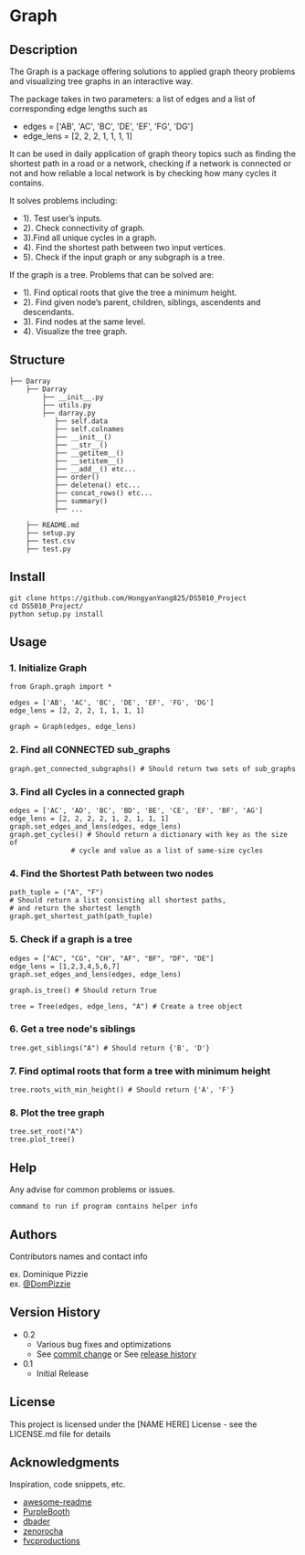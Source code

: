 # Graph

## Description

The Graph is a package offering solutions to applied graph theory problems and visualizing tree graphs in an interactive way.

The package takes in two parameters: a list of edges and a list of corresponding edge lengths such as

* edges = ['AB', 'AC', 'BC', 'DE', 'EF', 'FG', 'DG']
* edge_lens = [2, 2, 2, 1, 1, 1, 1]

It can be used in daily application of graph theory topics such as finding the shortest path in a road or a network, checking if a network is connected or not and how reliable a local network is by checking how many cycles it contains.

It solves problems including: 
* 1). Test user’s inputs.
* 2). Check connectivity of graph. 
* 3).Find all unique cycles in a graph. 
* 4). Find the shortest path between two input vertices.
* 5). Check if the input graph or any subgraph is a tree. 

If the graph is a tree. Problems that can be solved are: 
* 1). Find optical roots that give the tree a minimum height. 
* 2). Find given node’s parent, children, siblings, ascendents and descendants. 
* 3). Find nodes at the same level. 
* 4). Visualize the tree graph.

## Structure
```Shell
├── Darray
    ├── Darray
        ├── __init__.py
        ├── utils.py
        ├── darray.py
           ├── self.data
           ├── self.colnames
           ├── __init__()
           ├── __str__()
           ├── __getitem__()
           ├── __setitem__()
           ├── __add__() etc...
           ├── order()
           ├── deletena() etc...
           ├── concat_rows() etc...
           ├── summary()
           ├── ...
           
    ├── README.md   
    ├── setup.py
    ├── test.csv
    ├── test.py
```
## Install
```
git clone https://github.com/HongyanYang825/DS5010_Project
cd DS5010_Project/
python setup.py install
```
## Usage
### 1. Initialize Graph
```
from Graph.graph import *

edges = ['AB', 'AC', 'BC', 'DE', 'EF', 'FG', 'DG']
edge_lens = [2, 2, 2, 1, 1, 1, 1]

graph = Graph(edges, edge_lens)
```
### 2. Find all CONNECTED sub_graphs
```
graph.get_connected_subgraphs()	# Should return two sets of sub_graphs
```
### 3. Find all Cycles in a connected graph
```
edges = ['AC', 'AD', 'BC', 'BD', 'BE', 'CE', 'EF', 'BF', 'AG']
edge_lens = [2, 2, 2, 2, 1, 2, 1, 1, 1]
graph.set_edges_and_lens(edges, edge_lens)
graph.get_cycles() # Should return a dictionary with key as the size of 
	       	   # cycle and value as a list of same-size cycles
```
### 4. Find the Shortest Path between two nodes
```
path_tuple = ("A", "F")
# Should return a list consisting all shortest paths, 
# and return the shortest length
graph.get_shortest_path(path_tuple)
```
### 5. Check if a graph is a tree
```
edges = ["AC", "CG", "CH", "AF", "BF", "DF", "DE"]
edge_lens = [1,2,3,4,5,6,7]
graph.set_edges_and_lens(edges, edge_lens)

graph.is_tree() # Should return True

tree = Tree(edges, edge_lens, "A") # Create a tree object
```
### 6. Get a tree node's siblings
```
tree.get_siblings("A") # Should return {'B', 'D'}
```
### 7. Find optimal roots that form a tree with minimum height
```
tree.roots_with_min_height() # Should return {'A', 'F'}
```
### 8. Plot the tree graph
```
tree.set_root("A")
tree.plot_tree()
```
## Help

Any advise for common problems or issues.
```
command to run if program contains helper info
```

## Authors

Contributors names and contact info

ex. Dominique Pizzie  
ex. [@DomPizzie](https://twitter.com/dompizzie)

## Version History

* 0.2
    * Various bug fixes and optimizations
    * See [commit change]() or See [release history]()
* 0.1
    * Initial Release

## License

This project is licensed under the [NAME HERE] License - see the LICENSE.md file for details

## Acknowledgments

Inspiration, code snippets, etc.
* [awesome-readme](https://github.com/matiassingers/awesome-readme)
* [PurpleBooth](https://gist.github.com/PurpleBooth/109311bb0361f32d87a2)
* [dbader](https://github.com/dbader/readme-template)
* [zenorocha](https://gist.github.com/zenorocha/4526327)
* [fvcproductions](https://gist.github.com/fvcproductions/1bfc2d4aecb01a834b46)
